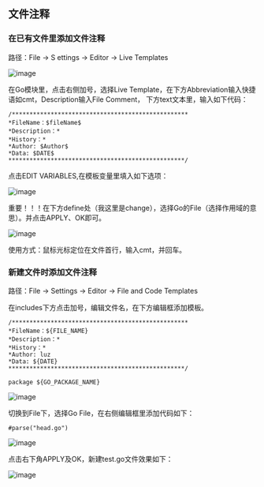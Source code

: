 ## 文件注释
### 在已有文件里添加文件注释

路径：File -> S ettings -> Editor -> Live Templates

![image](https://user-images.githubusercontent.com/73980771/204125467-d4729683-82f2-40e0-a732-c554f3078118.png)

在Go模块里，点击右侧加号，选择Live Template，在下方Abbreviation输入快捷语如cmt，Description输入File Comment， 下⽅text文本⾥，输入如下代码：

```
/**************************************************
*FileName：$fileName$
*Description：*
*History：*
*Author: $Author$ 
*Data: $DATE$
**************************************************/
```

点击EDIT VARIABLES,在模板变量⾥填入如下选项：

![image](https://user-images.githubusercontent.com/73980771/204125566-211956a7-e70a-4b6e-9c88-f2c27c2fb30f.png)

重要！！！在下⽅define处（我这⾥是change），选择Go的File（选择作⽤域的意思）。并点击APPLY、OK即可。

![image](https://user-images.githubusercontent.com/73980771/204125581-ee5679af-eeb8-479f-9e6f-e8af5fc1ce91.png)

使⽤⽅式：鼠标光标定位在文件首行，输入cmt，并回⻋。 

### 新建文件时添加文件注释

路径：File -> Settings -> Editor -> File and Code Templates

在includes下方点击加号，编辑文件名，在下方编辑框添加模板。

```
/**************************************************
*FileName：${FILE_NAME}
*Description：*
*History：*
*Author: luz
*Data: ${DATE}
**************************************************/

package ${GO_PACKAGE_NAME}
```

![image](https://user-images.githubusercontent.com/73980771/204125218-9d183527-1687-4ac2-8135-185494fe4aa6.png)

切换到File下，选择Go File，在右侧编辑框里添加代码如下：

```
#parse("head.go")
```

![image](https://user-images.githubusercontent.com/73980771/204125297-2fcd2643-9cff-42a5-a482-69401cdbcc12.png)

点击右下角APPLY及OK，新建test.go文件效果如下：

![image](https://user-images.githubusercontent.com/73980771/204125388-6ff18c77-79f2-48fe-a349-586ea89dacc2.png)
